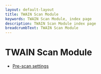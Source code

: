```yaml
---
layout: default-layout
title: TWAIN Scan Module
keywords: TWAIN Scan Module, index page
description: TWAIN Scan Module index page
breadcrumbText: TWAIN Scan Module
---
```



# TWAIN Scan Module

- [Pre-scan settings](pre-scan-settings.md)